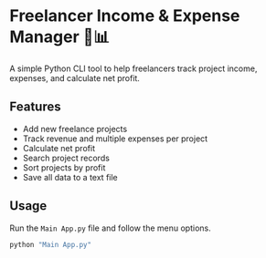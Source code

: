 # Freelancer Income & Expense Manager 💼📊

A simple Python CLI tool to help freelancers track project income, expenses, and calculate net profit.

## Features
- Add new freelance projects
- Track revenue and multiple expenses per project
- Calculate net profit
- Search project records
- Sort projects by profit
- Save all data to a text file

## Usage
Run the `Main App.py` file and follow the menu options.

```bash
python "Main App.py"
